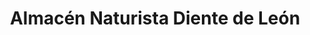 ---
title: "Almacén Naturista Diente de León"
url: /neuquen/almacen-naturista-diente-de-leon/
shop: Supermarkt
---
